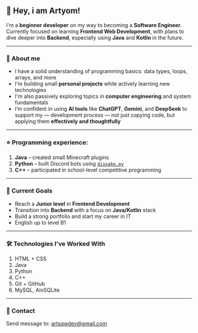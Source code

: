 ## 🦉 Hey, i am Artyom!
I'm a **beginner developer** on my way to becoming a **Software Engineer**. Currently focused on learning **Frontend Web Development**, with plans to dive deeper into **Backend**, especially using **Java** and **Kotlin** in the future.

***

### 🧸 About me
- I have a solid understanding of programming basics: data types, loops, arrays, and more
- I'm building small **personal projects** while actively learning new technologies
- I'm also passively exploring topics in **computer engineering** and system fundamentals
- I’m confident in using **AI tools** like **ChatGPT**, **Gemini**, and **DeepSeek** to support my — development process — not just copying code, but applying them **effectively and thoughtfully**

***

### ⭐ Programming experience:
1. **Java** – created small Minecraft plugins
2. **Python** – built Discord bots using [`disnake.py`](https://github.com/DisnakeDev/disnake)
3. **C++** – participated in school-level competitive programming

***

### 🎯 Current Goals
- Reach a **Junior level** in **Frontend Development**
- Transition into **Backend** with a focus on **Java/Kotlin** stack
- Build a strong portfolio and start my career in IT
- English up to level B1

***

### 🛠️ Technologies I've Worked With
1. HTML + CSS
2. Java
3. Python
4. C++
5. Git + GitHub
6. MySQL, AioSQLite

***

### 📨 Contact
Send message to: artsqwdev@gmail.com
